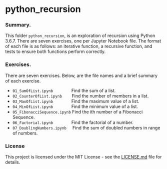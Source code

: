# python_recursion
 
 
### Summary.
This folder ```python_recursion```,  is an exploration of recursion using Python 3.6.7.  There are seven exercises, one per Jupyter Notebook file.  The format of each file is as follows: an iterative function, a recursive function, and tests to ensure both functions perform correctly.

### Exercises.
There are seven exercises.  Below, are the file names and a brief summary of each exercise.
- ```01_SumOfList.ipynb``` &nbsp; &nbsp; &nbsp; &nbsp; &nbsp; &nbsp; &nbsp; Find the sum of a list.
- ```02_CounterOfList.ipynb``` &nbsp; &nbsp; &nbsp;&nbsp; Find the number of members in a list.
- ```03_MaxOfList.ipynb``` &nbsp; &nbsp; &nbsp; &nbsp; &nbsp; &nbsp; &nbsp; Find the maximum value of a list.
- ```04_MinOfList.ipynb``` &nbsp; &nbsp; &nbsp; &nbsp; &nbsp; &nbsp; &nbsp; Find the minimum value of a list.
- ```05_FibonacciSequence.ipynb``` Find the ith number of a Fibonacci Sequence.
- ```06_Factorial.ipynb``` &nbsp; &nbsp; &nbsp; &nbsp; &nbsp; &nbsp; &nbsp; Find the factorial of a number.
- ```07_DoublingNumbers.ipynb``` &nbsp; &nbsp; Find the sum of doubled numbers in range of numbers.

### License
This project is licensed under the MIT License - see the [LICENSE.md](https://github.com/knishina/python_recursion/blob/master/LICENSE) file for details.
